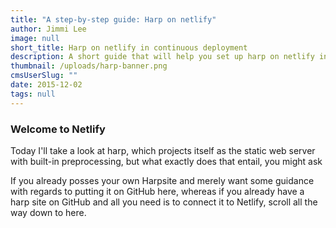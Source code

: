 ```yaml
---
title: "A step-by-step guide: Harp on netlify"
author: Jimmi Lee
image: null
short_title: Harp on netlify in continuous deployment
description: A short guide that will help you set up harp on netlify in continuous deployment
thumbnail: /uploads/harp-banner.png
cmsUserSlug: ""
date: 2015-12-02 
tags: null
---
```


### **Welcome to Netlify**

Today I'll take a look at harp, which projects itself as the static web server with built-in preprocessing, but what exactly does that entail, you might ask

If you already posses your own Harpsite and merely want some guidance with regards to putting it on GitHub here, whereas if you already have a harp site on GitHub and all you need is to connect it to Netlify, scroll all the way down to here.

